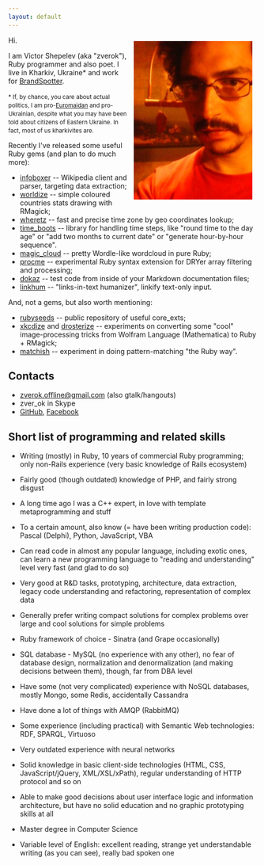 ```yaml
---
layout: default
---
```


<img src="img/zverok2.jpg" style="float:right; margin: 10px;"/>

Hi.

I am Victor Shepelev (aka "zverok"), Ruby programmer and also poet.
I live in Kharkiv, Ukraine* and work for [BrandSpotter](http://brandspotter.ru/).

<small>* If, by chance, you care about actual politics, I am pro-[Euromaidan](http://en.wikipedia.org/wiki/Euromaidan) and pro-Ukrainian, despite what you may have been told about citizens of Eastern Ukraine. In fact, most of us kharkivites are.</small>

Recently I've released some useful Ruby gems (and plan to do much more):

* [infoboxer](https://github.com/molybdenum-99/infoboxer) -- Wikipedia client and parser, targeting data extraction;
* [worldize](https://github.com/zverok/worldize) -- simple coloured countries stats drawing with RMagick;
* [wheretz](https://github.com/zverok/wheretz) -- fast and precise time zone by geo coordinates lookup;
* [time_boots](http://github.com/zverok/time_boots) -- library for handling time steps, like "round time to the day age" or "add two months to current date" or "generate hour-by-hour sequence".
* [magic_cloud](http://github.com/zverok/magic_cloud) -- pretty Wordle-like wordcloud in pure Ruby;
* [procme](http://github.com/zverok/procme) -- experimental Ruby syntax extension for DRYer array filtering and processing;
* [dokaz](http://github.com/zverok/dokaz) -- test code from inside of your Markdown documentation files;
* [linkhum](https://github.com/zverok/linkhum) -- "links-in-text humanizer", linkify text-only input.

And, not a gems, but also worth mentioning:

* [rubyseeds](https://github.com/zverok/rubyseeds) -- public repository of useful core_exts;
* [xkcdize](https://github.com/zverok/xkcdize) and [drosterize](https://github.com/zverok/drosterize) -- experiments on converting some "cool" image-processing tricks from Wolfram Language (Mathematica) to Ruby + RMagick;
* [matchish](https://github.com/zverok/matchish) -- experiment in doing pattern-matching "the Ruby way".

## Contacts

* [zverok.offline@gmail.com](mailto:zverok.offline@gmail.com) (also gtalk/hangouts)
* zver_ok in Skype
* [GitHub](http://github.com/zverok), [Facebook](http://facebook.com/zverok)

## Short list of programming and related skills

* Writing (mostly) in Ruby, 10 years of commercial Ruby programming; only non-Rails experience (very basic knowledge of Rails ecosystem)
* Fairly good (though outdated) knowledge of PHP, and fairly strong disgust
* A long time ago I was a C++ expert, in love with template metaprogramming and stuff
* To a certain amount, also know (= have been writing production code): Pascal (Delphi), Python, JavaScript, VBA
* Can read code in almost any popular language, including exotic ones, can learn a new programming language to "reading and understanding" level very fast (and glad to do so)
* Very good at R&D tasks, prototyping, architecture, data extraction, legacy code understanding and refactoring, representation of complex data
* Generally prefer writing compact solutions for complex problems over large and cool solutions for simple problems

* Ruby framework of choice - Sinatra (and Grape occasionally)
* SQL database - MySQL (no experience with any other), no fear of database design, normalization and denormalization (and making decisions between them), though, far from DBA level
* Have some (not very complicated) experience with NoSQL databases, mostly Mongo, some Redis, accidentally Cassandra
* Have done a lot of things with AMQP (RabbitMQ)
* Some experience (including practical) with Semantic Web technologies: RDF, SPARQL, Virtuoso
* Very outdated experience with neural networks

* Solid knowledge in basic client-side technologies (HTML, CSS, JavaScript/jQuery, XML/XSL/xPath), regular understanding of HTTP protocol and so on
* Able to make good decisions about user interface logic and information architecture, but have no solid education and no graphic prototyping skills at all

* Master degree in Computer Science
* Variable level of English: excellent reading, strange yet understandable writing (as you can see), really bad spoken one

